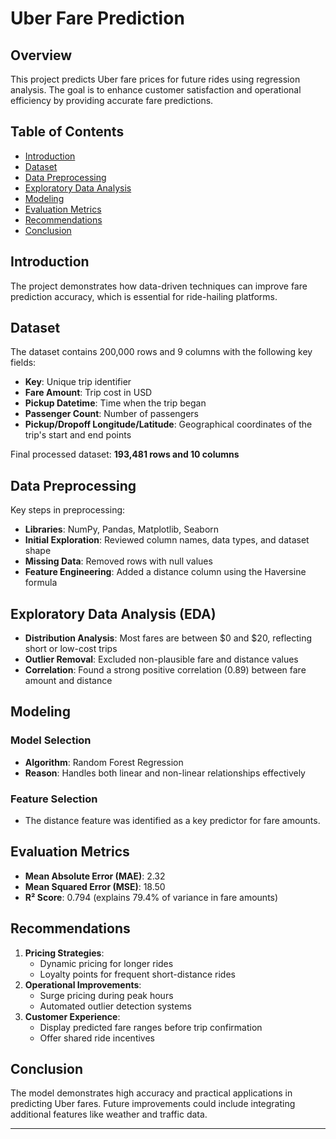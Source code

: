 # Uber Fare Prediction

## Overview

This project predicts Uber fare prices for future rides using regression analysis. The goal is to enhance customer satisfaction and operational efficiency by providing accurate fare predictions.

## Table of Contents

- [Introduction](#introduction)
- [Dataset](#dataset)
- [Data Preprocessing](#data-preprocessing)
- [Exploratory Data Analysis](#exploratory-data-analysis)
- [Modeling](#modeling)
- [Evaluation Metrics](#evaluation-metrics)
- [Recommendations](#recommendations)
- [Conclusion](#conclusion)

## Introduction

The project demonstrates how data-driven techniques can improve fare prediction accuracy, which is essential for ride-hailing platforms. 

## Dataset

The dataset contains 200,000 rows and 9 columns with the following key fields:

- **Key**: Unique trip identifier
- **Fare Amount**: Trip cost in USD
- **Pickup Datetime**: Time when the trip began
- **Passenger Count**: Number of passengers
- **Pickup/Dropoff Longitude/Latitude**: Geographical coordinates of the trip's start and end points

Final processed dataset: **193,481 rows and 10 columns**

## Data Preprocessing

Key steps in preprocessing:
- **Libraries**: NumPy, Pandas, Matplotlib, Seaborn
- **Initial Exploration**: Reviewed column names, data types, and dataset shape
- **Missing Data**: Removed rows with null values
- **Feature Engineering**: Added a distance column using the Haversine formula

## Exploratory Data Analysis (EDA)

- **Distribution Analysis**: Most fares are between $0 and $20, reflecting short or low-cost trips
- **Outlier Removal**: Excluded non-plausible fare and distance values
- **Correlation**: Found a strong positive correlation (0.89) between fare amount and distance

## Modeling

### Model Selection
- **Algorithm**: Random Forest Regression
- **Reason**: Handles both linear and non-linear relationships effectively

### Feature Selection
- The distance feature was identified as a key predictor for fare amounts.

## Evaluation Metrics

- **Mean Absolute Error (MAE)**: 2.32
- **Mean Squared Error (MSE)**: 18.50
- **R² Score**: 0.794 (explains 79.4% of variance in fare amounts)

## Recommendations

1. **Pricing Strategies**:
   - Dynamic pricing for longer rides
   - Loyalty points for frequent short-distance rides
2. **Operational Improvements**:
   - Surge pricing during peak hours
   - Automated outlier detection systems
3. **Customer Experience**:
   - Display predicted fare ranges before trip confirmation
   - Offer shared ride incentives

## Conclusion

The model demonstrates high accuracy and practical applications in predicting Uber fares. Future improvements could include integrating additional features like weather and traffic data.

---
